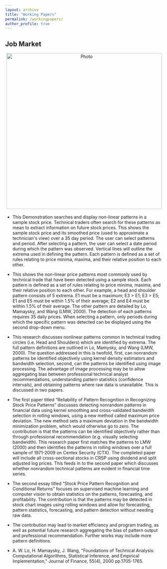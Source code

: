 ```yaml
---
layout: archive
title: "Working Papers"
permalink: /workingpapers/
author_profile: true
---
```

## Job Market

<p align="center">
  <img src="https://yetul.github.io/files/HS.jpg?raw=true" alt="Photo" style="width: 500px;"/>
</p>

* This Demonstration searches and display non-linear patterns in a sample stock price. Technical traders often search for these patterns as mean to extract information on future stock prices. This shows the sample stock price and its smoothed price (used to approximate a technician's view) over a 35 day period. The user can select patterns and period. After selecting a pattern, the user can select a date period during which the pattern was observed. Vertical lines will outline the extrema used in defining the pattern. Each pattern is defined as a set of rules relating to price minima, maxima, and their relative position to each other.<br>

* This shows the non-linear price patterns most commonly used by technical trade that have been detected using a sample stock. Each pattern is defined as a set of rules relating to price minima, maxima, and their relative position to each other. For example, a head and shoulder pattern consists of 5 extrema. E1 must be a maximum; E3 > E1; E3 > E5; E1 and E5 must be within 1.5% of their average; E2 and E4 must be within 1.5% of their average. The other pattern are detailed by Lo, Mamaysky, and Wang (LMW, 2000). The detection of each patterns requires 35 daily prices. When selecting a pattern, only periods during which the specific pattern was detected can be displayed using the second drop-down menu.<br>

* This research discusses nonlinear patterns common in technical trading circles (i.e. Head and Shoulders) which are identified by extrema. The full pattern definitions are outlined in Lo, Mamysky, and Wang (LMW, 2000). The question addressed in this is twofold, first, can nonrandom patterns be identified objectively using kernel density estimators and bandwidth selection, second, can the patterns be identified using image processing. The advantage of image processing may be to allow aggregating bias between professional technical analyst recommendations, understanding pattern statistics (confidence intervals), and obtaining patterns where raw data is unavailable. This is discussed in two papers. <br>

* The first paper titled “Reliability of Pattern Recognition in Recognizing Stock Price Patterns” discusses detecting nonrandom patterns in financial data using kernel smoothing and cross-validated bandwidth selection in rolling windows, using a new method called maximum price deviation. The new method sets a maximum deviation in the bandwidth minimization problem, which would otherwise go to zero. The contribution is that the patterns can be identified objectively rather than through professional recommendation (e.g. visually selecting bandwidth). This research paper first matches the patterns to LMW (2000) and then identifies the patterns in rolling windows over a full sample of 1971-2009 on Centex Security (CTX). The completed paper will include all cross-sectional stocks in CRSP using dividend and split adjusted log prices. This feeds in to the second paper which discusses whether nonrandom technical patterns are evident in financial time series. <br>
* The second essay titled “Stock Price Pattern Recognition and Conditional Returns” focuses on supervised machine learning and computer vision to obtain statistics on the patterns, forecasting, and profitability. The contribution is that the patterns may be detected in stock chart images using rolling windows and allow for forecasting, pattern statistics, forecasting, and pattern detection without needing raw data.<br>
* The contribution may lead to market efficiency and program trading, as well as potential future research aggregating the bias of pattern output and professional recommendation. Further works may include more pattern definitions.<br>

* A. W. Lo, H. Mamaysky, J. Wang, "Foundations of Technical Analysis: Computational Algorithms, Statistical Inference, and Empirical Implementation," Journal of Finance, 55(4), 2000 pp.1705-1765.
<!-- <b>[Computer Vision and Classic Chart Patterns](jobmarket)</b><br>
<b>Matt Lutey</b> -->

<!-- ## Submitted -->

<!-- ## In revision
<b>[Survival Analysis of Ichimoku Cloud Indicator](wp1)</b><br>
<b>Matt Lutey</b>

<b>[Performance Evaluation of Stock Selection Strategies](wp2)</b><br>
 <b>Matt Lutey</b>

<b>[A Primer on Ichimoku Cloud Indicator](wp3)</b><br>
<b>Matt Lutey</b>

<b>[Forecasting Equity Premium with Ichimoku Cloud](wp4)</b><br>
<b>Matt Lutey</b>

<b>[Pay Gap: Do outside CEOs earn unfair compensation](wp5)</b><br>
<b>Matt Lutey</b> -->
